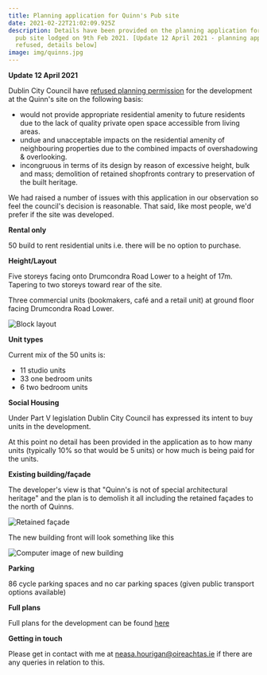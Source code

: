 ```yaml
---
title: Planning application for Quinn's Pub site
date: 2021-02-22T21:02:09.925Z
description: Details have been provided on the planning application for Quinn's
  pub site lodged on 9th Feb 2021. [Update 12 April 2021 - planning application
  refused, details below]
image: img/quinns.jpg
---
```

**Update 12 April 2021**

Dublin City Council have [refused planning permission](https://webapps.dublincity.ie/swiftlg/apas/run/WPHAPPDETAIL.DisplayUrl?theApnID=2187/21&theTabNo=2) for the development at the Quinn's site on the following basis:

* would not provide appropriate residential amenity to future residents due to the lack of quality private open space accessible from living areas.
* undue and unacceptable impacts on the residential amenity of neighbouring properties due to the combined impacts of overshadowing & overlooking.
* incongruous in terms of its design by reason of excessive height, bulk and mass; demolition of retained shopfronts contrary to preservation of the built heritage.

We had raised a number of issues with this application in our observation so feel the council's decision is reasonable. That said, like most people, we'd prefer if the site was developed.

**Rental only**

50 build to rent residential units i.e. there will be no option to purchase.

**Height/Layout**

Five storeys facing onto Drumcondra Road Lower to a height of 17m. Tapering to two storeys toward rear of the site.

Three commercial units (bookmakers, café and a retail unit) at ground floor facing Drumcondra Road Lower.

![Block layout](/img/quinns-blocks.png)

**Unit types**

Current mix of the 50 units is:

* 11 studio units
* 33 one bedroom units
* 6 two bedroom units

**Social Housing**

Under Part V legislation Dublin City Council has expressed its intent to buy units in the development.

At this point no detail has been provided in the application as to how many units (typically 10% so that would be 5 units) or how much is being paid for the units.

**Existing building/façade**

The developer's view is that "Quinn's is not of special architectural heritage" and the plan is to demolish it all including the retained façades to the north of Quinns.

![Retained façade](/img/quinns-facade.jpg "Retained façade")

The new building front will look something like this

![Computer image of new building](/img/quinns-cgi-image-front-view.png)

**Parking**

86 cycle parking spaces and no car parking spaces (given public transport options available)

**Full plans**

Full plans for the development can be found [here](https://webapps.dublincity.ie/swiftlg/apas/run/WPHAPPDETAIL.DisplayUrl?theApnID=2187/21)

**Getting in touch**

Please get in contact with me at [neasa.hourigan@oireachtas.ie](mailto:neasa.hourigan@oireachtas.ie?subject=Quinn's%20pub%20development&body=Dear%20Neasa%2C%0D%0A%0D%0A) if there are any queries in relation to this.